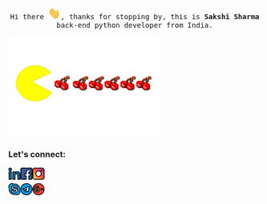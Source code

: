 
<p align="center">
  <samp>
    Hi there <img src="Hi.gif" width="25px">, thanks for stopping by, this is <b>Sakshi Sharma</b> back-end python developer from India.
  </samp>
</p>

<img  alt="Pacman GIF" src="pacman.gif" height="200" width="300" />

### Let's connect:
[<img align="left" alt="Linkedin" width="24px" src="linkedin.svg" />](https://www.linkedin.com/in/i-am-sakshi-sharma/)
[<img align="left" alt="Facebook" width="24px" src="fb.svg" />](https://www.facebook.com/This.is.Sakshi)
[<img align="left" alt="Instagram" width="24px" src="insta.svg" />](https://www.instagram.com/_this_is_sakshi_/)<br/>

[<img align="left" alt="Skype" width="24px" src="skype.svg" />](https://join.skype.com/invite/a2uM8XJDIMeB)
[<img align="left" alt="Telegram" width="24px" src="telegram.svg" />](https://web.telegram.org/#/im?p=@ThisIsSakshi)
[<img align="left" alt="Gmail" width="24px" src="gmail.svg" />](mailto:thisissakshisharma@gmail.com)

